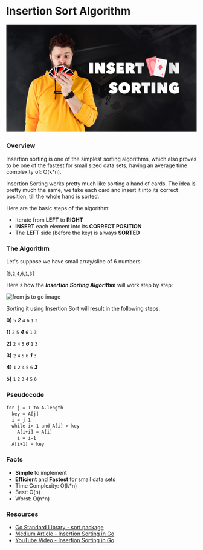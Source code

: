 # Insertion Sort Algorithm

<img alt="from js to go image" src="https://github.com/algorithms-go/insertion-sort/blob/master/thumb.jpg?raw=true" width="600"/>

### Overview

Insertion sorting is one of the simplest sorting algorithms, which
also proves to be one of the fastest for small sized data sets, having
an average time complexity of: O(k*n).

Insertion Sorting works pretty much like sorting a hand of cards.
The idea is pretty much the same, we take each card and
insert it into its correct position, till the whole hand is
sorted.

Here are the basic steps of the algorithm:

- Iterate from **LEFT** to **RIGHT**
- **INSERT** each element into its **CORRECT POSITION**
- The **LEFT** side (before the key) is always **SORTED**

### The Algorithm

Let's suppose we have small array/slice of 6 numbers:

[`5`,`2`,`4`,`6`,`1`,`3`]

Here's how the ***Insertion Sorting Algorithm*** will work step by step:

<img alt="from js to go image" src="https://github.com/algorithms-go/insertion-sort/blob/master/insertion-sort.gif?raw=true" width="600"/>


Sorting it using Insertion Sort will result in the
following steps:

**0)** `5` ***2*** `4` `6` `1` `3`

**1)** `2` `5` ***4*** `6` `1` `3`

**2)** `2` `4` `5` ***6*** `1` `3`

**3)** `2` `4` `5` `6` ***1*** `3`

**4)** `1` `2` `4` `5` `6` ***3***

**5)** `1` `2` `3` `4` `5` `6`

### Pseudocode

```
for j = 1 to A.length
  key = A[j]
  i = j-1
  while i>-1 and A[i] > key
    A[i+i] = A[i]
    i = i-1
  A[i+1] = key
```

### Facts

- **Simple** to implement
- **Efficient** and **Fastest** for small data sets
- Time Complexity: O(k*n)
- Best: O(n)
- Worst: O(n*n)

### Resources

- [Go Standard Library - sort package](https://github.com/golang/go/blob/master/src/sort/sort.go#L196)
- [Medium Article - Insertion Sorting in Go](https://steevehook.medium.com/insertion-sorting-algorithm-in-go-26f1ec49936c)
- [YouTube Video - Insertion Sorting in Go](https://youtu.be/vg4GS4LSJXI)
